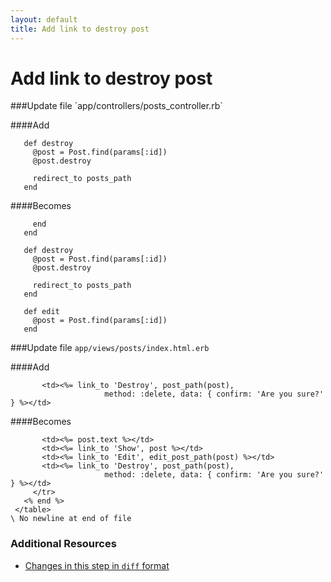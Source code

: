 ```yaml
---
layout: default
title: Add link to destroy post
---
```


<h1 id="main">Add link to destroy post</h1>
###Update file `app/controllers/posts_controller.rb`

####Add
```
   def destroy
     @post = Post.find(params[:id])
     @post.destroy
 
     redirect_to posts_path
   end
```


####Becomes
```
     end
   end
 
   def destroy
     @post = Post.find(params[:id])
     @post.destroy
 
     redirect_to posts_path
   end
 
   def edit
     @post = Post.find(params[:id])
   end

```


###Update file `app/views/posts/index.html.erb`

####Add
```
       <td><%= link_to 'Destroy', post_path(post),
                     method: :delete, data: { confirm: 'Are you sure?' } %></td>
```


####Becomes
```
       <td><%= post.text %></td>
       <td><%= link_to 'Show', post %></td>
       <td><%= link_to 'Edit', edit_post_path(post) %></td>
       <td><%= link_to 'Destroy', post_path(post),
                     method: :delete, data: { confirm: 'Are you sure?' } %></td>
     </tr>
   <% end %>
 </table>
\ No newline at end of file

```



### Additional Resources

* [Changes in this step in `diff` format](https://github.com/software-academy/rails_getting_started_bdd/commit/38cf9eddedcb07cbbf936061bbd2847716f70e38)

